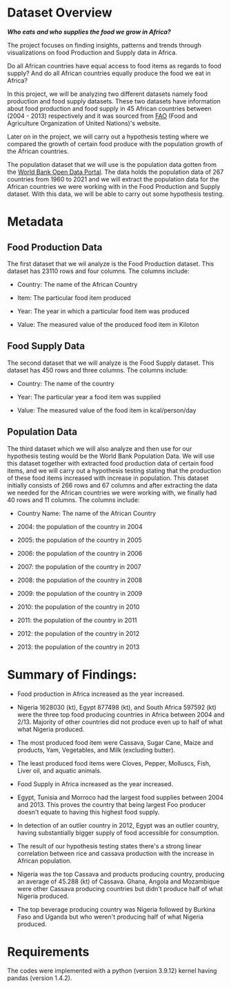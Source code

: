 # Dataset Overview
 
___Who eats and who supplies the food we grow in Africa?___
 
The project focuses on finding insights, patterns and trends through visualizations on food Production and Supply data in Africa.
 
Do all African countries have equal access to food items as regards to food supply? And do all African countries equally produce the food we eat in Africa?
 
In this project, we will be analyzing two different datasets namely food production and food supply datasets. These two datasets have information about food production and food supply in 45 African countries between (2004 - 2013) respectively and it was sourced from [FAO](https://www.fao.org/faostat/en/#data) (Food and Agriculture Organization of United Nations)'s website.
 
Later on in the project, we will carry out a hypothesis testing where we compared the growth of certain food produce with the population growth of the African countries.
 
The population dataset that we will use is the population data gotten from the [World Bank Open Data Portal](https://data.worldbank.org/indicator/SP.POP.TOTL). The data holds the population data of 267 countries from 1960 to 2021 and we will extract the population data for the African countries we were working with in the Food Production and Supply dataset. With this data, we will be able to carry out some hypothesis testing.
 
# Metadata
 
## Food Production Data
 
The first dataset that we wil analyze is the Food Production dataset. This dataset has 23110 rows and four columns. The columns include:
 
 - Country: The name of the African Country
 
 - Item: The particular food item produced
 
 - Year: The year in which a particular food item was produced
 
 - Value: The measured value of the produced food item in Kiloton
 
## Food Supply Data
 
The second dataset that we will analyze is the Food Supply dataset. This dataset has 450 rows and three columns. The columns include:
 
 - Country: The name of the country
 
 - Year: The particular year a food item was supplied
 
 - Value: The measured value of the food item in kcal/person/day
 
## Population Data
 
The third dataset which we will also analyze and then use for our hypothesis testing would be the World Bank Population Data. We will use this dataset together with extracted food production data of certain food items, and we will carry out a hypothesis testing stating that the production of these food items increased with increase in population. This dataset initially consists of 266 rows and 67 columns and after extracting the data we needed for the African countries we were working with, we finally had 40 rows and 11 columns. The columns include:
 
 - Country Name: The name of the African Country
 
 - 2004: the population of the country in 2004
 
 - 2005: the population of the country in 2005
 
 - 2006: the population of the country in 2006
 
 - 2007: the population of the country in 2007
 
 - 2008: the population of the country in 2008
 
 - 2009: the population of the country in 2009
 
 - 2010: the population of the country in 2010
 
 - 2011: the population of the country in 2011
 
 - 2012: the population of the country in 2012
 
 - 2013: the population of the country in 2013
 
# Summary of Findings:
 
 - Food production in Africa increased as the year increased.
  
 - Nigeria 1628030 (kt), Egypt 877498 (kt), and South Africa 597592 (kt) were the three top food producing countries in Africa between 2004 and 2/13. Majority of other countries did not produce even up to half of what what Nigeria produced.
 
  - The most produced food item were Cassava, Sugar Cane, Maize and products, Yam, Vegetables, and Milk (excluding butter).
 
 - The least produced food items were Cloves, Pepper, Molluscs, Fish, Liver oil, and aquatic animals.
 
 - Food Supply in Africa increased as the year increased.
 
 - Egypt, Tunisia and Morroco had the largest food supplies between 2004 and 2013. This proves the country that being largest Foo producer doesn't equate to having this highest food supply.
 
 - In detection of an outlier country in 2012, Egypt was an outlier country, having substantially bigger supply of food accessible for consumption.
 
 - The result of our hypothesis testing states there's a strong linear correlation between rice and cassava production with the increase in African population.
 
 - Nigeria was the top Cassava and products producing country, producing an average of 45.288 (kt) of Cassava. Ghana, Angola and Mozambique were other Cassava producing countries but didn't produce half of what Nigeria produced.
 
 - The top beverage producing country was Nigeria followed by Burkina Faso and Uganda but who weren't producing half of what Nigeria produced.
 
# Requirements
 
The codes were implemented with a python (version 3.9.12) kernel having pandas (version 1.4.2).
